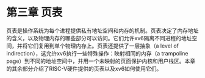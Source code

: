 # 第三章 页表

页表是操作系统为每个进程提供私有地址空间和内存的机制。页表决定了内存地址的含义，以及物理内存的哪些部分可以访问。它们允许xv6隔离不同进程的地址空间，并将它们复用到单个物理内存上。页表还提供了一层抽象（a level of indirection），这允许xv6执行一些特殊操作：映射相同的内存（a trampoline page）到不同的地址空间中，并用一个未映射的页面保护内核和用户栈区。本章的其余部分介绍了RISC-V硬件提供的页表以及xv6如何使用它们。
